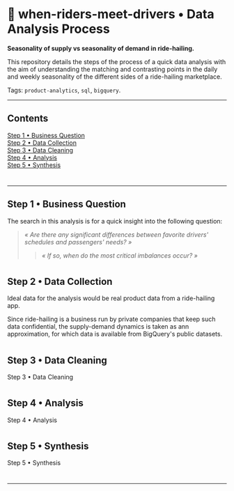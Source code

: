 # 🚖 when-riders-meet-drivers  • Data Analysis Process
<b>Seasonality of supply vs seasonality of demand in ride-hailing.  </b>

This repository details the steps of the process of a quick data analysis with the aim of understanding the matching and contrasting points in the daily and weekly seasonality of the different sides of a ride-hailing marketplace.  

Tags: `product-analytics`, `sql`, `bigquery`.

___

<!---------------------------------------------------------------------------------------------------------------------------------------->
<!-- Contents -->

## Contents  

[Step 1 • Business Question](data-analysis.md/main#step-1--business-question)  
[Step 2 • Data Collection](data-analysis.md/main#step-2--data-collection)  
[Step 3 • Data Cleaning](data-analysis.md/main#step-3--data-cleaning)  
[Step 4 • Analysis](data-analysis.md/main#step-4--analysis)  
[Step 5 • Synthesis ](data-analysis.md/main#step-5--synthesis)  

#

<!---------------------------------------------------------------------------------------------------------------------------------------->

___

<!---------------------------------------------------------------------------------------------------------------------------------------->
<!-- Step 1 -->

## Step 1 • Business Question  

The search in this analysis is for a quick insight into the following question:

> <i> « Are there any significant differences between favorite drivers' schedules and passengers' needs? » </i>  
>> <i> « If so, when do the most critical imbalances occur? » </i>  

#

<!---------------------------------------------------------------------------------------------------------------------------------------->
<!-- Step 2 -->

## Step 2 • Data Collection  

Ideal data for the analysis would be real product data from a ride-hailing app.  

Since ride-hailing is a business run by private companies that keep such data confidential, the supply-demand dynamics is taken as ann approximation, for which data is available from BigQuery's public datasets.

#

<!---------------------------------------------------------------------------------------------------------------------------------------->
<!-- Step 3 -->

## Step 3 • Data Cleaning  

Step 3 • Data Cleaning  

#

<!---------------------------------------------------------------------------------------------------------------------------------------->
<!-- Step 4 -->

## Step 4 • Analysis  

Step 4 • Analysis  

#

<!---------------------------------------------------------------------------------------------------------------------------------------->
<!-- Step 5 -->

## Step 5 • Synthesis  

Step 5 • Synthesis

#

<!---------------------------------------------------------------------------------------------------------------------------------------->

___

